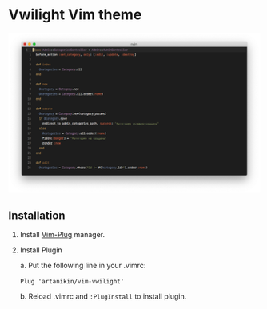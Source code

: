 # Vwilight Vim theme

![Vwilight-ruby](https://raw.githubusercontent.com/artanikin/vim-vwilight/master/media/ruby.png)

## Installation

1. Install [Vim-Plug](https://github.com/junegunn/vim-plug) manager.

2. Install Plugin

    a. Put the following line in your .vimrc:

      ```Plug 'artanikin/vim-vwilight'```

    b. Reload .vimrc and `:PlugInstall` to install plugin.
